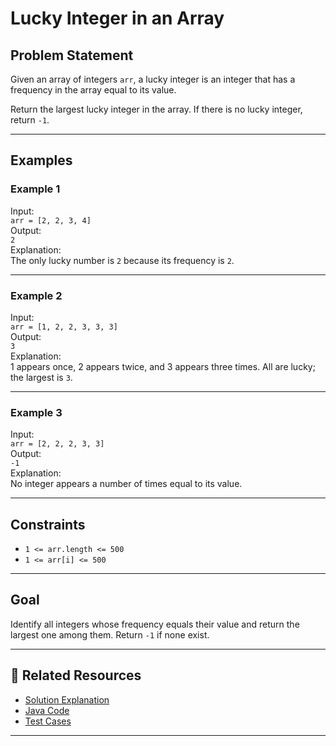 # Lucky Integer in an Array

## Problem Statement

Given an array of integers `arr`, a lucky integer is an integer that has a frequency in the array equal to its value.

Return the largest lucky integer in the array. If there is no lucky integer, return `-1`.

---

## Examples

### Example 1
Input:  
`arr = [2, 2, 3, 4]`  
Output:  
`2`  
Explanation:  
The only lucky number is `2` because its frequency is `2`.

---

### Example 2
Input:  
`arr = [1, 2, 2, 3, 3, 3]`  
Output:  
`3`  
Explanation:  
1 appears once, 2 appears twice, and 3 appears three times. All are lucky; the largest is `3`.

---

### Example 3
Input:  
`arr = [2, 2, 2, 3, 3]`  
Output:  
`-1`  
Explanation:  
No integer appears a number of times equal to its value.

---

## Constraints

- `1 <= arr.length <= 500`
- `1 <= arr[i] <= 500`

---

## Goal

Identify all integers whose frequency equals their value and return the largest one among them. Return `-1` if none exist.

---
## 🔗 Related Resources

- [Solution Explanation](LuckyIntegerSolution.md)
- [Java Code](LuckyInteger.java)
- [Test Cases](LuckyIntegerTest.java)

---